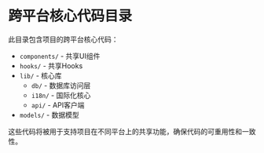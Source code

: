# 跨平台核心代码目录

此目录包含项目的跨平台核心代码：

- `components/` - 共享UI组件
- `hooks/` - 共享Hooks
- `lib/` - 核心库
  - `db/` - 数据库访问层
  - `i18n/` - 国际化核心
  - `api/` - API客户端
- `models/` - 数据模型

这些代码将被用于支持项目在不同平台上的共享功能，确保代码的可重用性和一致性。